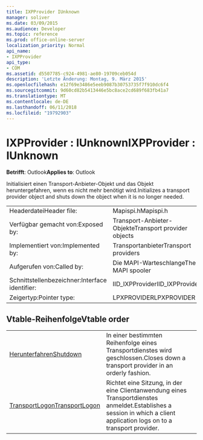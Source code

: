```yaml
---
title: IXPProvider IUnknown
manager: soliver
ms.date: 03/09/2015
ms.audience: Developer
ms.topic: reference
ms.prod: office-online-server
localization_priority: Normal
api_name:
- IXPProvider
api_type:
- COM
ms.assetid: d5507785-c924-4981-ae80-19709ceb054d
description: 'Letzte Änderung: Montag, 9. März 2015'
ms.openlocfilehash: e12f69e3486e5eeb9087b30753735f7f910dc6f4
ms.sourcegitcommit: 9d60cd82b5413446e5bc8ace2cd689f683fb41a7
ms.translationtype: MT
ms.contentlocale: de-DE
ms.lasthandoff: 06/11/2018
ms.locfileid: "19792903"
---
```

# <a name="ixpprovider--iunknown"></a><span data-ttu-id="3588e-103">IXPProvider : IUnknown</span><span class="sxs-lookup"><span data-stu-id="3588e-103">IXPProvider : IUnknown</span></span>

  
  
<span data-ttu-id="3588e-104">**Betrifft**: Outlook</span><span class="sxs-lookup"><span data-stu-id="3588e-104">**Applies to**: Outlook</span></span> 
  
<span data-ttu-id="3588e-105">Initialisiert einen Transport-Anbieter-Objekt und das Objekt heruntergefahren, wenn es nicht mehr benötigt wird.</span><span class="sxs-lookup"><span data-stu-id="3588e-105">Initializes a transport provider object and shuts down the object when it is no longer needed.</span></span>
  
|||
|:-----|:-----|
|<span data-ttu-id="3588e-106">Headerdatei</span><span class="sxs-lookup"><span data-stu-id="3588e-106">Header file:</span></span>  <br/> |<span data-ttu-id="3588e-107">Mapispi.h</span><span class="sxs-lookup"><span data-stu-id="3588e-107">Mapispi.h</span></span>  <br/> |
|<span data-ttu-id="3588e-108">Verfügbar gemacht von:</span><span class="sxs-lookup"><span data-stu-id="3588e-108">Exposed by:</span></span>  <br/> |<span data-ttu-id="3588e-109">Transport-Anbieter-Objekte</span><span class="sxs-lookup"><span data-stu-id="3588e-109">Transport provider objects</span></span>  <br/> |
|<span data-ttu-id="3588e-110">Implementiert von:</span><span class="sxs-lookup"><span data-stu-id="3588e-110">Implemented by:</span></span>  <br/> |<span data-ttu-id="3588e-111">Transportanbieter</span><span class="sxs-lookup"><span data-stu-id="3588e-111">Transport providers</span></span>  <br/> |
|<span data-ttu-id="3588e-112">Aufgerufen von:</span><span class="sxs-lookup"><span data-stu-id="3588e-112">Called by:</span></span>  <br/> |<span data-ttu-id="3588e-113">Die MAPI-Warteschlange</span><span class="sxs-lookup"><span data-stu-id="3588e-113">The MAPI spooler</span></span>  <br/> |
|<span data-ttu-id="3588e-114">Schnittstellenbezeichner:</span><span class="sxs-lookup"><span data-stu-id="3588e-114">Interface identifier:</span></span>  <br/> |<span data-ttu-id="3588e-115">IID_IXPProvider</span><span class="sxs-lookup"><span data-stu-id="3588e-115">IID_IXPProvider</span></span>  <br/> |
|<span data-ttu-id="3588e-116">Zeigertyp:</span><span class="sxs-lookup"><span data-stu-id="3588e-116">Pointer type:</span></span>  <br/> |<span data-ttu-id="3588e-117">LPXPROVIDER</span><span class="sxs-lookup"><span data-stu-id="3588e-117">LPXPROVIDER</span></span>  <br/> |
   
## <a name="vtable-order"></a><span data-ttu-id="3588e-118">Vtable-Reihenfolge</span><span class="sxs-lookup"><span data-stu-id="3588e-118">Vtable order</span></span>

|||
|:-----|:-----|
|[<span data-ttu-id="3588e-119">Herunterfahren</span><span class="sxs-lookup"><span data-stu-id="3588e-119">Shutdown</span></span>](ixpprovider-shutdown.md) <br/> |<span data-ttu-id="3588e-120">In einer bestimmten Reihenfolge eines Transportdienstes wird geschlossen.</span><span class="sxs-lookup"><span data-stu-id="3588e-120">Closes down a transport provider in an orderly fashion.</span></span>  <br/> |
|[<span data-ttu-id="3588e-121">TransportLogon</span><span class="sxs-lookup"><span data-stu-id="3588e-121">TransportLogon</span></span>](ixpprovider-transportlogon.md) <br/> |<span data-ttu-id="3588e-122">Richtet eine Sitzung, in der eine Clientanwendung eines Transportdienstes anmeldet.</span><span class="sxs-lookup"><span data-stu-id="3588e-122">Establishes a session in which a client application logs on to a transport provider.</span></span>  <br/> |
   

